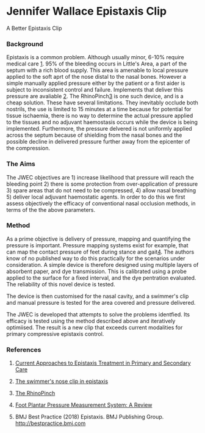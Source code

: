 # Jennifer Wallace Epistaxis Clip
A Better Epistaxis Clip

### Background

Epistaxis is a common problem.  Although usually minor, 6-10% require medical care [1](https://www.ncbi.nlm.nih.gov/pmc/articles/PMC5778404/).  95% of the bleeding occurs in Little's Area, a part of the septum with a rich blood supply.  This area is amenable to local pressure applied to the soft aprt of the nose distal to the nasal bones.  However a simple manually applied pressure either by the patient or a first aider is subject to inconsistent control and failure.   Implements that deliver this pressure are avaliable [2](https://emj.bmj.com/content/emermed/13/2/134.full.pdf).  The RhinoPinch[3](https://mdti.co.uk/rhinopinch-nasal-clip) is one such device, and is a cheap solution. These have several limitations. They inevitably occlude both nostrils, the use is limited to 15 minutes at a time because for potential for tissue ischaemia, there is no way to determine the actual pressure applied to the tissues and no adjuvant haemostasis occurs while the device is being implemented. Furthermore, the pressure delvered is not uniformly applied across the septum because of  shielding from the nasal bones and the possible decline in delivered pressure further away from the epicenter of the compression.  

### The Aims

The JWEC objectives are 1) increase likelihood that pressure will reach the bleeding point 2) there is some protection from over-application of pressure 3) spare areas that do not need to be compressed, 4) allow nasal breathing 5) deliver local adjuvant haemostatic agents.  In order to do this we first assess objectively the efficacy of conventional nasal occlusion methods, in terms of the the above parameters.

### Method
As a prime objective is delivery of pressure, mapping and quantifying the pressure is important.  Pressure mapping systems exist for example, that can map the contact pressure of feet during stance and gait[4](https://www.ncbi.nlm.nih.gov/pmc/articles/PMC3444133/).  The authors know of no published way to do this practically for the scenarios under consideration.   A simple device is therefore designed using multiple layers of absorbent paper, and dye transmission.  This is calibrated using a probe applied to the surface for a fixed interval, and the dye pentration evaluated.  The reliability of this novel device is tested.

The device is then customised for the nasal cavity, and a swimmer's clip and manual pressure is tested for the area covered and pressure delivered. 

The JWEC is developed that attempts to solve the problems identfied. Its efficacy is tested using the method described above and iteratively optimiised.  The result is a new clip that exceeds current modalities for primary compressive epistaxis control.


 

### References


1. [Current Approaches to Epistaxis Treatment in Primary and Secondary Care](https://www.ncbi.nlm.nih.gov/pmc/articles/PMC5778404/)

2. [The swimmer's nose clip in epistaxis](https://emj.bmj.com/content/emermed/13/2/134.full.pdf)

3. [The RhinoPinch](https://mdti.co.uk/rhinopinch-nasal-clip)

4. [Foot Plantar Pressure Measurement System: A Review](https://www.ncbi.nlm.nih.gov/pmc/articles/PMC3444133/)

3. BMJ Best Practice (2018) Epistaxis. BMJ Publishing Group. http://bestpractice.bmj.com

